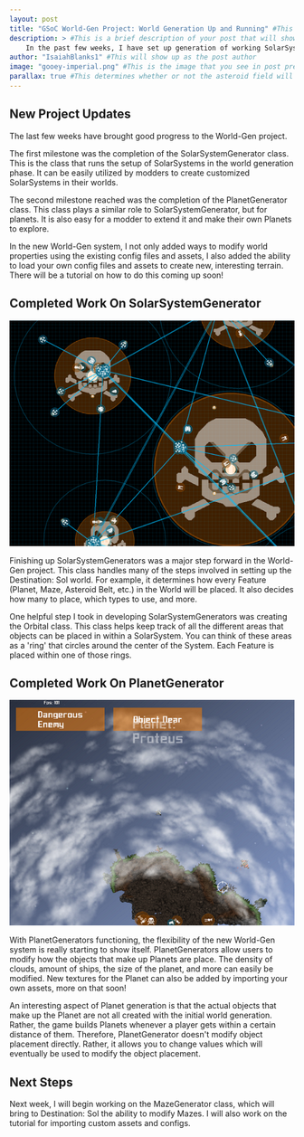 ```yaml
---
layout: post
title: "GSoC World-Gen Project: World Generation Up and Running" #This is your post tile
description: > #This is a brief description of your post that will show up in post previews.
    In the past few weeks, I have set up generation of working SolarSystems and Planets!
author: "IsaiahBlanks1" #This will show up as the post author
image: "gooey-imperial.png" #This is the image that you see in post previews
parallax: true #This determines whether or not the asteroid field will appear
---
```




New Project Updates
--------------------------------
The last few weeks have brought good progress to the World-Gen project. 

The first milestone was the completion of the SolarSystemGenerator class. This is the class that runs the setup of SolarSystems in the world generation phase. It can be easily utilized by modders to create customized SolarSystems in their worlds. 

The second milestone reached was the completion of the PlanetGenerator class. This class plays a similar role to SolarSystemGenerator, but for planets. It is also easy for a modder to extend it and make their own Planets to explore.

In the new World-Gen system, I not only added ways to modify world properties using the existing config files and assets, I also added the ability to load your own config files and assets to create new, interesting terrain. There will be a tutorial on how to do this coming up soon!

Completed Work On SolarSystemGenerator 
--------------------------------------
![SolarSystems with varying sizes](/img/posts/world-gen-in-action/VaryingSolarSystemSizes.png)

Finishing up SolarSystemGenerators was a major step forward in the World-Gen project. This class handles many of the steps involved in setting up the Destination: Sol world. For example, it determines how every Feature (Planet, Maze, Asteroid Belt, etc.) in the World will be placed. It also decides how many to place, which types to use, and more.

One helpful step I took in developing SolarSystemGenerators was creating the Orbital class. This class helps keep track of all the different areas that objects can be placed in within a SolarSystem. You can think of these areas as a 'ring' that circles around the center of the System. Each Feature is placed within one of those rings.

Completed Work On PlanetGenerator
---------------------------------
![A Tiny Planet](/img/posts/world-gen-in-action/tinyPlanet1.png)

With PlanetGenerators functioning, the flexibility of the new World-Gen system is really starting to show itself. PlanetGenerators allow users to modify how the objects that make up Planets are place. The density of clouds, amount of ships, the size of the planet, and more can easily be modified. New textures for the Planet can also be added by importing your own assets, more on that soon!

An interesting aspect of Planet generation is that the actual objects that make up the Planet are not all created with the initial world generation. Rather, the game builds Planets whenever a player gets within a certain distance of them. Therefore, PlanetGenerator doesn't modify object placement directly. Rather, it allows you to change values which will eventually be used to modify the object placement.

Next Steps
----------

Next week, I will begin working on the MazeGenerator class, which will bring to Destination: Sol the ability to modify Mazes. I will also work on the tutorial for importing custom assets and configs.  

